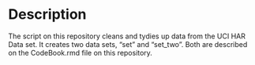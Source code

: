 Description
===========

The script on this repository cleans and tydies up data from the UCI HAR
Data set. It creates two data sets, “set” and “set\_two”. Both are
described on the CodeBook.rmd file on this repository.
